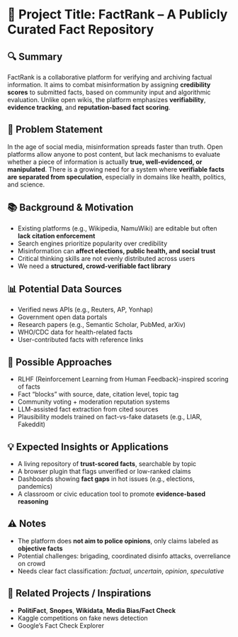 # 🧠 Project Title: **FactRank – A Publicly Curated Fact Repository**

## 🔍 Summary  
FactRank is a collaborative platform for verifying and archiving factual information. It aims to combat misinformation by assigning **credibility scores** to submitted facts, based on community input and algorithmic evaluation. Unlike open wikis, the platform emphasizes **verifiability**, **evidence tracking**, and **reputation-based fact scoring**.

## 🎯 Problem Statement  
In the age of social media, misinformation spreads faster than truth. Open platforms allow anyone to post content, but lack mechanisms to evaluate whether a piece of information is actually **true, well-evidenced, or manipulated**. There is a growing need for a system where **verifiable facts are separated from speculation**, especially in domains like health, politics, and science.

## 📚 Background & Motivation  
- Existing platforms (e.g., Wikipedia, NamuWiki) are editable but often **lack citation enforcement**  
- Search engines prioritize popularity over credibility  
- Misinformation can **affect elections, public health, and social trust**  
- Critical thinking skills are not evenly distributed across users  
- We need a **structured, crowd-verifiable fact library**

## 📊 Potential Data Sources  
- Verified news APIs (e.g., Reuters, AP, Yonhap)  
- Government open data portals  
- Research papers (e.g., Semantic Scholar, PubMed, arXiv)  
- WHO/CDC data for health-related facts  
- User-contributed facts with reference links

## 🧪 Possible Approaches  
- RLHF (Reinforcement Learning from Human Feedback)-inspired scoring of facts  
- Fact “blocks” with source, date, citation level, topic tag  
- Community voting + moderation reputation systems  
- LLM-assisted fact extraction from cited sources  
- Plausibility models trained on fact-vs-fake datasets (e.g., LIAR, Fakeddit)

## 💡 Expected Insights or Applications  
- A living repository of **trust-scored facts**, searchable by topic  
- A browser plugin that flags unverified or low-ranked claims  
- Dashboards showing **fact gaps** in hot issues (e.g., elections, pandemics)  
- A classroom or civic education tool to promote **evidence-based reasoning**

## ⚠️ Notes  
- The platform does **not aim to police opinions**, only claims labeled as **objective facts**  
- Potential challenges: brigading, coordinated disinfo attacks, overreliance on crowd  
- Needs clear fact classification: *factual*, *uncertain*, *opinion*, *speculative*

## 🔗 Related Projects / Inspirations  
- **PolitiFact**, **Snopes**, **Wikidata**, **Media Bias/Fact Check**  
- Kaggle competitions on fake news detection  
- Google’s Fact Check Explorer
